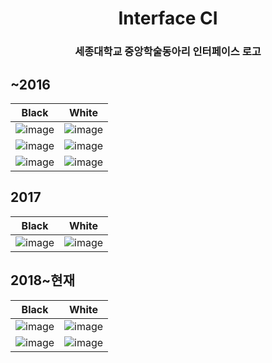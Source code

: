 <h1 align="center">Interface CI</center>

<h3 align="center">세종대학교 중앙학술동아리 인터페이스 로고</center>

## ~2016
Black | White
:-----------:|:---------:
![image](https://user-images.githubusercontent.com/35331397/54470598-ebc6b400-47ed-11e9-9613-0f45f5ebb19e.jpg) | ![image](https://user-images.githubusercontent.com/35331397/54470607-22043380-47ee-11e9-9df3-6f8fb353f0f5.jpg)
![image](https://user-images.githubusercontent.com/35331397/54470599-ec5f4a80-47ed-11e9-8259-6570af1f6ed9.jpg) | ![image](https://user-images.githubusercontent.com/35331397/54470608-22043380-47ee-11e9-9a82-b8867efc7b07.jpg)
![image](https://user-images.githubusercontent.com/35331397/54470601-ed907780-47ed-11e9-9d0e-4b20804b676b.jpg) | ![image](https://user-images.githubusercontent.com/35331397/54470606-216b9d00-47ee-11e9-986f-4aaf06fe7607.jpg)

## 2017
Black | White
:-----------:|:---------:
![image](https://user-images.githubusercontent.com/35331397/54470600-ecf7e100-47ed-11e9-8881-2f905b4bcfb3.jpg) | ![image](https://user-images.githubusercontent.com/35331397/54470610-22043380-47ee-11e9-8aeb-ebd6474d7088.jpg)

## 2018~현재
Black | White
:-----------:|:---------:
![image](https://user-images.githubusercontent.com/35331397/54475280-e8a1e700-4832-11e9-943c-4088dcdb3d69.jpg) | ![image](https://user-images.githubusercontent.com/35331397/54475279-e8a1e700-4832-11e9-89ec-8159fda138f8.jpg)
![image](https://user-images.githubusercontent.com/35331397/54475317-3fa7bc00-4833-11e9-8a13-4582ca40ce0f.jpg)|![image](https://user-images.githubusercontent.com/35331397/54475306-2ef74600-4833-11e9-846a-74285ccb959d.jpg)
